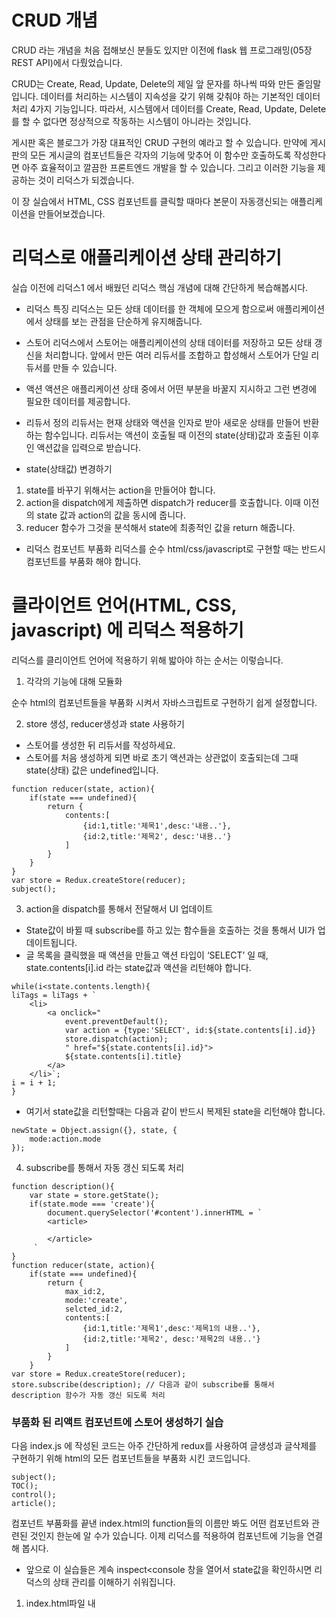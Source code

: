 # CRUD 개념

CRUD 라는 개념을 처음 접해보신 분들도 있지만 이전에 flask 웹 프로그래밍(05장 REST API)에서 다뤘었습니다.

CRUD는 Create, Read, Update, Delete의 제일 앞 문자를 하나씩 따와 만든 줄임말입니다. 데이터를 처리하는 시스템이 지속성을 갖기 위해 갖춰야 하는 기본적인 데이터 처리 4가지 기능입니다. 따라서, 시스템에서 데이터를 Create, Read, Update, Delete를 할 수 없다면 정상적으로 작동하는 시스템이 아니라는 것입니다.

게시판 혹은 블로그가 가장 대표적인 CRUD 구현의 예라고 할 수 있습니다. 만약에 게시판의 모든 게시글의 컴포넌트들은 각자의 기능에 맞추어 이 함수만 호출하도록 작성한다면 아주 효율적이고 깔끔한 프론트엔드 개발을 할 수 있습니다. 그리고 이러한 기능을 제공하는 것이 리덕스가 되겠습니다.

이 장 실습에서 HTML, CSS 컴포넌트를 클릭할 때마다 본문이 자동갱신되는 애플리케이션을 만들어보겠습니다.

# 리덕스로 애플리케이션 상태 관리하기

실습 이전에 리덕스1 에서 배웠던 리덕스 핵심 개념에 대해 간단하게 복습해봅시다.

- 리덕스 특징
리덕스는 모든 상태 데이터를 한 객체에 모으게 함으로써 애플리케이션에서 상태를 보는 관점을 단순하게 유지해줍니다.

- 스토어
리덕스에서 스토어는 애플리케이션의 상태 데이터를 저장하고 모든 상태 갱신을 처리합니다. 앞에서 만든 여러 리듀서를 조합하고 합성해서 스토어가 단일 리듀서를 만들 수 있습니다.

- 액션
액션은 애플리케이션 상태 중에서 어떤 부분을 바꿀지 지시하고 그런 변경에 필요한 데이터를 제공합니다.

- 리듀서 정의
리듀서는 현재 상태와 액션을 인자로 받아 새로운 상태를 만들어 반환하는 함수입니다.
리듀서는 액션이 호출될 때 이전의 state(상태)값과 호출된 이후인 액션값을 입력으로 받습니다.

- state(상태값) 변경하기
1. state를 바꾸기 위해서는 action을 만들어야 합니다.
2. action을 dispatch에게 제출하면 dispatch가 reducer를 호출합니다. 이때 이전의 state 값과 action의 값을 동시에 줍니다.
3. reducer 함수가 그것을 분석해서 state에 최종적인 값을 return 해줍니다.

- 리덕스 컴포넌트 부품화
리덕스를 순수 html/css/javascript로 구현할 때는 반드시 컴포넌트를 부품화 해야 합니다.

# 클라이언트 언어(HTML, CSS, javascript) 에 리덕스 적용하기

리덕스를 클리이언트 언어에 적용하기 위해 밟아야 하는 순서는 이렇습니다.

1. 각각의 기능에 대해 모듈화

순수 html의 컴포넌트들을 부품화 시켜서 자바스크립트로 구현하기 쉽게 설정합니다.

2. store 생성, reducer생성과 state 사용하기

- 스토어를 생성한 뒤 리듀서를 작성하세요.
- 스토어를 처음 생성하게 되면 바로 초기 액션과는 상관없이 호출되는데 그때 state(상태) 값은 undefined입니다.
```
function reducer(state, action){
    if(state === undefined){
        return {
            contents:[
                {id:1,title:'제목1',desc:'내용..'},
                {id:2,title:'제목2', desc:'내용..'}
            ]
        }
    }
}
var store = Redux.createStore(reducer);
subject();
```

3. action을 dispatch를 통해서 전달해서 UI 업데이트

- State값이 바뀔 때 subscribe를 하고 있는 함수들을 호출하는 것을 통해서 UI가 업데이트됩니다.
- 글 목록을 클릭했을 때 액션을 만들고 액션 타입이 ‘SELECT’ 일 때, state.contents[i].id 라는 state값과 액션을 리턴해야 합니다.
```
while(i<state.contents.length){
liTags = liTags + `
    <li>
        <a onclick="
            event.preventDefault();
            var action = {type:'SELECT', id:${state.contents[i].id}}
            store.dispatch(action);
            " href="${state.contents[i].id}">
            ${state.contents[i].title}
        </a>
    </li>`;
i = i + 1;
}
```
- 여기서 state값을 리턴할때는 다음과 같이 반드시 복제된 state을 리턴해야 합니다.
```
newState = Object.assign({}, state, {
    mode:action.mode
});
```

4. subscribe를 통해서 자동 갱신 되도록 처리
```
function description(){
    var state = store.getState();
    if(state.mode === 'create'){
        document.querySelector('#content').innerHTML = `
        <article>

        </article>
     `
}
function reducer(state, action){
    if(state === undefined){
        return {
            max_id:2,
            mode:'create',
            selcted_id:2,
            contents:[
                {id:1,title:'제목1',desc:'제목1의 내용..'},
                {id:2,title:'제목2', desc:'제목2의 내용..'}
            ]
        }
    }
var store = Redux.createStore(reducer);
store.subscribe(description); // 다음과 같이 subscribe를 통해서 description 함수가 자동 갱신 되도록 처리
```

### 부품화 된 리액트 컴포넌트에 스토어 생성하기 실습

다음 index.js 에 작성된 코드는 아주 간단하게 redux를 사용하여 글생성과 글삭제를 구현하기 위해 html의 모든 컴포넌트들을 부품화 시킨 코드입니다.
```
subject();
TOC();
control();
article();
```

컴포넌트 부품화를 끝낸 index.html의 function들의 이름만 봐도 어떤 컴포넌트와 관련된 것인지 한눈에 알 수가 있습니다. 이제 리덕스를 적용하여 컴포넌트에 기능을 연결해 봅시다.

- 앞으로 이 실습들은 계속 inspect<console 창을 열어서 state값을 확인하시면 리덕스의 상태 관리를 이해하기 쉬워집니다.

1. index.html파일 내 <script> 내 맨 아래 코드 위에 바로 리듀서를 생성한 다음 그 리듀서를 받는 스토어를 생성하세요.
```
subject();
TOC(); //입력된 개체를 화면에 표시
control();
article();
```

- 먼저 function reducer를 작성한 다음 state가 undefined일 경우, 다음과 같은 내용을 content 내에 반환하세요.
```
contents:[
{id:1,title:'Redux',desc:'Redux is ..'},
{id:2,title:'React-Redux', desc:'React-Redux is ..'}
]
```

2. GUI창 확장<마우스 우클릭<inspect<console 에 store.getState()에서 초기값이 무엇인지 확인하세요.

